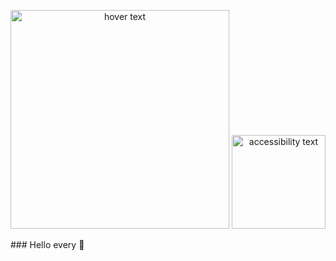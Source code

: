 <p align="center">
  <img src="https://cdna.artstation.com/p/assets/images/images/020/536/498/original/vinicius-leonidas-grandark.gif?1568158021" width="350" title="hover text">
  <img src="https://i.imgur.com/Xb5CB5j.gif" width="150" alt="accessibility text">
</p>
### Hello every 👋

<!--
**astahjmo/astahjmo** is a ✨ _special_ ✨ repository because its `README.md` (this file) appears on your GitHub profile.

Here are some ideas to get you started:

- 🔭 I’m currently working on ...
- 🌱 I’m currently learning ...
- 👯 I’m looking to collaborate on ...
- 🤔 I’m looking for help with ...
- 💬 Ask me about ...
- 📫 How to reach me: ...
- 😄 Pronouns: ...
- ⚡ Fun fact: ...
-->
